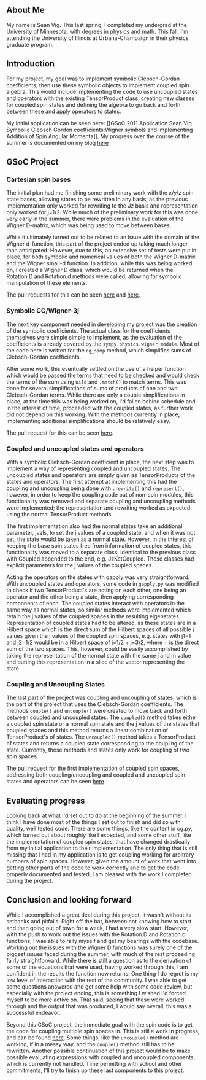 ## About Me

My name is Sean Vig. This last spring, I completed my undergrad at the University of Minnesota, with degrees in physics and math. This fall, I'm attending the University of Illinois at Urbana-Champaign in their physics graduate program.

## Introduction

For my project, my goal was to implement symbolic Clebsch-Gordan coefficients, then use these symbolic objects to implement coupled spin algebra. This would include implementing the code to use uncoupled states and operators with the existing TensorProduct class, creating new classes for coupled spin states and defining the algebra to go back and forth between these and apply operators to states.

My initial application can be seen here: [[GSoC 2011 Application Sean Vig Symbolic Clebsch Gordon coefficients:Wigner symbols and Implementing Addition of Spin Angular Momenta]]. My progress over the course of the summer is documented on my blog [here](http://seanvig.blogspot.com)

## GSoC Project

### Cartesian spin bases

The initial plan had me finishing some preliminary work with the x/y/z spin state bases, allowing states to be rewritten in any basis, as the previous implementation only worked for rewriting to the Jz basis and representation only worked for j=1/2. While much of the preliminary work for this was done very early in the summer, there were problems in the evaluation of the Wigner D-matrix, which was being used to move between bases.

While it ultimately turned out to be related to an issue with the domain of the Wigner d-function, this part of the project ended up taking much longer than anticipated. However, due to this, an extensive set of tests were put in place, for both symbolic and numerical values of both the Wigner D-matrix and the Wigner small-d function. In addition, while this was being worked on, I created a Wigner D class, which would be returned when the Rotation.D and Rotation.d methods were called, allowing for symbolic manipulation of these elements.

The pull requests for this can be seen [here](https://github.com/sympy/sympy/pull/431) and [here](https://github.com/sympy/sympy/pull/462).

### Symbolic CG/Wigner-3j

The next key component needed in developing my project was the creation of the symbolic coefficients. The actual class for the coefficients themselves were simple simple to implement, as the evaluation of the coefficients is already covered by the `sympy.physics.wigner module`. Most of the code here is written for the `cg_simp` method, which simplifies sums of Clebsch-Gordan coefficients.

After some work, this eventually settled on the use of a helper function which would be passed the terms that need to be checked and would check the terms of the sum using `Wild` and `.match()` to match terms. This was done for several simplifications of sums of products of one and two Clebsch-Gordan terms. While there are only a couple simplifications in place, at the time this was being worked on, I'd fallen behind schedule and in the interest of time, proceeded with the coupled states, as further work did not depend on this working. With the methods currently in place, implementing additional simplifications should be relatively easy.

The pull request for this can be seen [here](https://github.com/sympy/sympy/pull/453).

### Coupled and uncoupled states and operators

With a symbolic Clebsch-Gordan coefficient in place, the next step was to implement a way of representing coupled and uncoupled states. The uncoupled states and operators are simply given as TensorProducts of the states and operators. The first attempt at implementing this had the coupling and uncoupling being done with `.rewrite()` and `represent()`, however, in order to keep the coupling code out of non-spin modules, this functionality was removed and separate coupling and uncoupling methods were implemented; the representation and rewriting worked as expected using the normal TensorProduct methods.

The first implementation also had the normal states take an additional parameter, jvals, to set the j values of a coupled state, and when it was not set, the state would be taken as a normal state. However, in the interest of keeping the base spin states free from information of coupled states, this functionality was moved to a separate class, identical to the previous class with Coupled appended to the end, e.g. JzKetCoupled. These classes had explicit parameters for the j values of the coupled spaces.

Acting the operators on the states with qapply was very straightforward. With uncoupled states and operators, some code in `qapply.py` was modified to check if two TensorProduct's are acting on each other, one being an operator and the other being a state, then applying corresponding components of each. The coupled states interact with operators in the same way as normal states, so similar methods were implemented which retain the j values of the coupled spaces in the resulting eigenstates. Representation of coupled states had to be altered, as these states are in a Hilbert space which is the direct sum of the Hilbert spaces of all possible j values given the j values of the coupled spin spaces, e.g. states with j1=1 and j2=1/2 would be in a Hilbert space of j=1/2 + j=3/2, where + is the direct sum of the two spaces. This, however, could be easily accomplished by taking the representation of the normal state with the same j and m value and putting this representation in a slice of the vector representing the state.

### Coupling and Uncoupling States

The last part of the project was coupling and uncoupling of states, which is the part of the project that uses the Clebsch-Gordan coefficients. The methods `couple()` and `uncouple()` were created to move back and forth between coupled and uncoupled states. The `coupled()` method takes either a coupled spin state or a normal spin state and the j values of the states that coupled spaces and this method returns a linear combination of TensorProduct's of states. The `uncoupled()` method takes a TensorProduct of states and returns a coupled state corresponding to the coupling of the state. Currently, these methods and states only work for coupling of two spin spaces.

The pull request for the first implementation of coupled spin spaces, addressing both coupling/uncoupling and coupled and uncoupled spin states and operators can be seen [here](https://github.com/sympy/sympy/pull/524).

## Evaluating progress

Looking back at what I'd set out to do at the beginning of the summer, I think I have done most of the things I set out to finish and did so with quality, well tested code. There are some things, like the content in cg.py, which turned out about roughly like I expected, and some other stuff, like the implementation of coupled spin states, that have changed drastically from my initial application to their implementation. The only thing that is still missing that I had in my application is to get coupling working for arbitrary numbers of spin spaces. However, given the amount of work that went into getting other parts of the code to work correctly and to get the code properly documented and tested, I am pleased with the work I completed during the project.

## Conclusion and looking forward

While I accomplished a great deal during this project, it wasn't without its setbacks and pitfalls. Right off the bat, between not knowing how to start and then going out of town for a week, I had a very slow start. However, with the push to work out the issues with the Rotation.D and Rotation.d functions, I was able to rally myself and get my bearings with the codebase. Working out the issues with the Wigner D functions was surely one of the biggest issues faced during the summer, with much of the rest proceeding fairly straightforward. While there is still a question as to the derivation of some of the equations that were used, having worked through this, I am confident in the results the function now returns.  One thing I do regret is my low level of interaction with the rest of the community. I was able to get some questions answered and get some help with some code review, but especially with the project ending, this is something I wished I'd forced myself to be more active on. That said, seeing that these were worked through and the output that was produced, I would say overall, this was a successful endeavor.

Beyond this GSoC project, the immediate goal with the spin code is to get the code for coupling multiple spin spaces in. This is still a work in progress, and can be found [here](https://github.com/flacjacket/sympy/tree/multi_coupled). Some things, like the `uncouple()` method are working, if in a messy way, and the `couple()` method still has to be rewritten. Another possible continuation of this project would be to make possible evaluating expressions with coupled and uncoupled components, which is currently not handled. Time permitting with school and other commitments, I'll try to finish up these last components to this project.